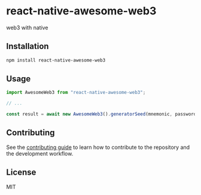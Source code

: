 # react-native-awesome-web3

web3 with native

## Installation

```sh
npm install react-native-awesome-web3
```

## Usage

```js
import AwesomeWeb3 from "react-native-awesome-web3";

// ...

const result = await new AwesomeWeb3().generatorSeed(mnemonic, password?);
```

## Contributing

See the [contributing guide](CONTRIBUTING.md) to learn how to contribute to the repository and the development workflow.

## License

MIT
